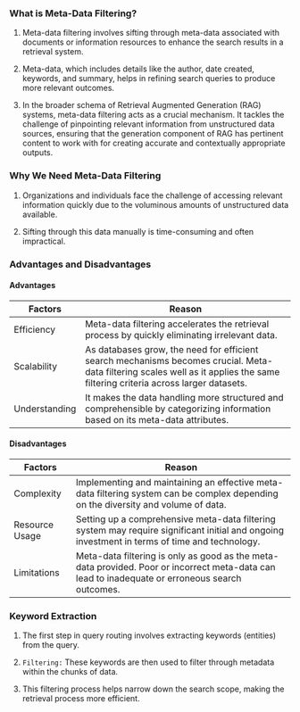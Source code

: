 ### What is Meta-Data Filtering?

1. Meta-data filtering involves sifting through meta-data associated with
   documents or information resources to enhance the search results in a
   retrieval system.

2. Meta-data, which includes details like the author, date created, keywords,
   and summary, helps in refining search queries to produce more relevant
   outcomes.

3. In the broader schema of Retrieval Augmented Generation (RAG) systems,
   meta-data filtering acts as a crucial mechanism. It tackles the challenge of
   pinpointing relevant information from unstructured data sources, ensuring
   that the generation component of RAG has pertinent content to work with for
   creating accurate and contextually appropriate outputs.

### Why We Need Meta-Data Filtering

1. Organizations and individuals face the challenge of
accessing relevant information quickly due to the voluminous amounts of
unstructured data available.

1.  Sifting through this data manually is
time-consuming and often impractical.

### Advantages and Disadvantages

#### **Advantages**

<table class="table-size-for-cloud-services">
    <thead>
        <tr>
            <th>Factors</th>
            <th>Reason</th>
        </tr>
    </thead>
    <tbody>
        <tr>
            <td><span class="custom-header">Efficiency</span></td>
            <td>Meta-data filtering accelerates the retrieval process by quickly eliminating irrelevant data.</td>
        </tr>
        <tr>
            <td><span class="custom-header">Scalability</span></td>
            <td>As databases grow, the need for efficient search mechanisms becomes crucial. Meta-data filtering scales well as it applies the same filtering criteria across larger datasets.</td>
        </tr>
        <tr>
            <td><span class="custom-header">Understanding</span></td>
            <td>It makes the data handling more structured and comprehensible by categorizing information based on its meta-data attributes.</td>
        </tr>
    </tbody>
</table>

#### **Disadvantages**

<table class="table-size-for-cloud-services">
    <thead>
        <tr>
            <th>Factors</th>
            <th>Reason</th>
        </tr>
    </thead>
    <tbody>
        <tr>
            <td><span class="custom-header">Complexity</span></td>
            <td>Implementing and maintaining an effective meta-data filtering system can be complex depending on the diversity and volume of data.</td>
        </tr>
        <tr>
            <td><span class="custom-header">Resource Usage</span></td>
            <td>Setting up a comprehensive meta-data filtering system may require significant initial and ongoing investment in terms of time and technology.</td>
        </tr>
        <tr>
            <td><span class="custom-header">Limitations</span></td>
            <td>Meta-data filtering is only as good as the meta-data provided. Poor or incorrect meta-data can lead to inadequate or erroneous search outcomes.</td>
        </tr>
    </tbody>
</table>

### Keyword Extraction

1. The first step in query routing involves extracting keywords (entities) from the
query. 

2. `Filtering:` These keywords are then used to filter through metadata
within the chunks of data. 

3. This filtering process helps narrow down the search
scope, making the retrieval process more efficient.
